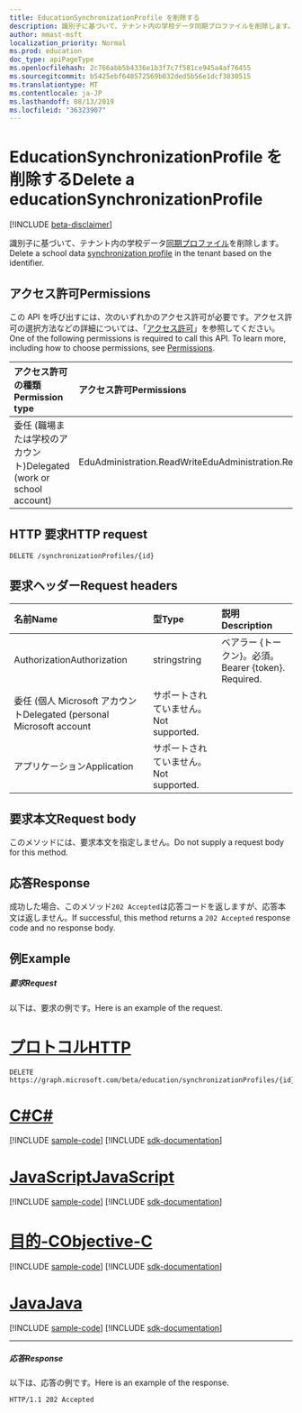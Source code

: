 ```yaml
---
title: EducationSynchronizationProfile を削除する
description: 識別子に基づいて、テナント内の学校データ同期プロファイルを削除します。
author: mmast-msft
localization_priority: Normal
ms.prod: education
doc_type: apiPageType
ms.openlocfilehash: 2c766abb5b4336e1b3f7c7f581ce945a4af76455
ms.sourcegitcommit: b5425ebf648572569b032ded5b56e1dcf3830515
ms.translationtype: MT
ms.contentlocale: ja-JP
ms.lasthandoff: 08/13/2019
ms.locfileid: "36323907"
---
```

# <a name="delete-a-educationsynchronizationprofile"></a><span data-ttu-id="5e50b-103">EducationSynchronizationProfile を削除する</span><span class="sxs-lookup"><span data-stu-id="5e50b-103">Delete a educationSynchronizationProfile</span></span>

[!INCLUDE [beta-disclaimer](../../includes/beta-disclaimer.md)]

<span data-ttu-id="5e50b-104">識別子に基づいて、テナント内の学校データ[同期プロファイル](../resources/educationsynchronizationprofile.md)を削除します。</span><span class="sxs-lookup"><span data-stu-id="5e50b-104">Delete a school data [synchronization profile](../resources/educationsynchronizationprofile.md) in the tenant based on the identifier.</span></span>

## <a name="permissions"></a><span data-ttu-id="5e50b-105">アクセス許可</span><span class="sxs-lookup"><span data-stu-id="5e50b-105">Permissions</span></span>
<span data-ttu-id="5e50b-p101">この API を呼び出すには、次のいずれかのアクセス許可が必要です。アクセス許可の選択方法などの詳細については、「[アクセス許可](/graph/permissions-reference)」を参照してください。</span><span class="sxs-lookup"><span data-stu-id="5e50b-p101">One of the following permissions is required to call this API. To learn more, including how to choose permissions, see [Permissions](/graph/permissions-reference).</span></span>

| <span data-ttu-id="5e50b-108">アクセス許可の種類</span><span class="sxs-lookup"><span data-stu-id="5e50b-108">Permission type</span></span> | <span data-ttu-id="5e50b-109">アクセス許可</span><span class="sxs-lookup"><span data-stu-id="5e50b-109">Permissions</span></span> |
|:-----------|:----------|
| <span data-ttu-id="5e50b-110">委任 (職場または学校のアカウント)</span><span class="sxs-lookup"><span data-stu-id="5e50b-110">Delegated (work or school account)</span></span> | <span data-ttu-id="5e50b-111">EduAdministration.ReadWrite</span><span class="sxs-lookup"><span data-stu-id="5e50b-111">EduAdministration.ReadWrite</span></span> |

## <a name="http-request"></a><span data-ttu-id="5e50b-112">HTTP 要求</span><span class="sxs-lookup"><span data-stu-id="5e50b-112">HTTP request</span></span>
<!-- { "blockType": "ignored" } -->
```http
DELETE /synchronizationProfiles/{id}
```

## <a name="request-headers"></a><span data-ttu-id="5e50b-113">要求ヘッダー</span><span class="sxs-lookup"><span data-stu-id="5e50b-113">Request headers</span></span>
| <span data-ttu-id="5e50b-114">名前</span><span class="sxs-lookup"><span data-stu-id="5e50b-114">Name</span></span>       | <span data-ttu-id="5e50b-115">型</span><span class="sxs-lookup"><span data-stu-id="5e50b-115">Type</span></span> | <span data-ttu-id="5e50b-116">説明</span><span class="sxs-lookup"><span data-stu-id="5e50b-116">Description</span></span>|
|:-----------|:------|:----------|
| <span data-ttu-id="5e50b-117">Authorization</span><span class="sxs-lookup"><span data-stu-id="5e50b-117">Authorization</span></span>  | <span data-ttu-id="5e50b-118">string</span><span class="sxs-lookup"><span data-stu-id="5e50b-118">string</span></span>  | <span data-ttu-id="5e50b-p102">ベアラー {トークン}。必須。</span><span class="sxs-lookup"><span data-stu-id="5e50b-p102">Bearer {token}. Required.</span></span>  |
|<span data-ttu-id="5e50b-121">委任 (個人 Microsoft アカウント</span><span class="sxs-lookup"><span data-stu-id="5e50b-121">Delegated (personal Microsoft account</span></span>|<span data-ttu-id="5e50b-122">サポートされていません。</span><span class="sxs-lookup"><span data-stu-id="5e50b-122">Not supported.</span></span>|
|<span data-ttu-id="5e50b-123">アプリケーション</span><span class="sxs-lookup"><span data-stu-id="5e50b-123">Application</span></span>|<span data-ttu-id="5e50b-124">サポートされていません。</span><span class="sxs-lookup"><span data-stu-id="5e50b-124">Not supported.</span></span>|

## <a name="request-body"></a><span data-ttu-id="5e50b-125">要求本文</span><span class="sxs-lookup"><span data-stu-id="5e50b-125">Request body</span></span>
<span data-ttu-id="5e50b-126">このメソッドには、要求本文を指定しません。</span><span class="sxs-lookup"><span data-stu-id="5e50b-126">Do not supply a request body for this method.</span></span>
## <a name="response"></a><span data-ttu-id="5e50b-127">応答</span><span class="sxs-lookup"><span data-stu-id="5e50b-127">Response</span></span>
<span data-ttu-id="5e50b-128">成功した場合、このメソッド`202 Accepted`は応答コードを返しますが、応答本文は返しません。</span><span class="sxs-lookup"><span data-stu-id="5e50b-128">If successful, this method returns a `202 Accepted` response code and no response body.</span></span>

## <a name="example"></a><span data-ttu-id="5e50b-129">例</span><span class="sxs-lookup"><span data-stu-id="5e50b-129">Example</span></span>
##### <a name="request"></a><span data-ttu-id="5e50b-130">要求</span><span class="sxs-lookup"><span data-stu-id="5e50b-130">Request</span></span>
<span data-ttu-id="5e50b-131">以下は、要求の例です。</span><span class="sxs-lookup"><span data-stu-id="5e50b-131">Here is an example of the request.</span></span>

# <a name="httptabhttp"></a>[<span data-ttu-id="5e50b-132">プロトコル</span><span class="sxs-lookup"><span data-stu-id="5e50b-132">HTTP</span></span>](#tab/http)
<!-- {
  "blockType": "request",
  "name": "get_synchronizationProfile"
}-->
```http
DELETE https://graph.microsoft.com/beta/education/synchronizationProfiles/{id}
```
# <a name="ctabcsharp"></a>[<span data-ttu-id="5e50b-133">C#</span><span class="sxs-lookup"><span data-stu-id="5e50b-133">C#</span></span>](#tab/csharp)
[!INCLUDE [sample-code](../includes/snippets/csharp/get-synchronizationprofile-csharp-snippets.md)]
[!INCLUDE [sdk-documentation](../includes/snippets/snippets-sdk-documentation-link.md)]

# <a name="javascripttabjavascript"></a>[<span data-ttu-id="5e50b-134">JavaScript</span><span class="sxs-lookup"><span data-stu-id="5e50b-134">JavaScript</span></span>](#tab/javascript)
[!INCLUDE [sample-code](../includes/snippets/javascript/get-synchronizationprofile-javascript-snippets.md)]
[!INCLUDE [sdk-documentation](../includes/snippets/snippets-sdk-documentation-link.md)]

# <a name="objective-ctabobjc"></a>[<span data-ttu-id="5e50b-135">目的-C</span><span class="sxs-lookup"><span data-stu-id="5e50b-135">Objective-C</span></span>](#tab/objc)
[!INCLUDE [sample-code](../includes/snippets/objc/get-synchronizationprofile-objc-snippets.md)]
[!INCLUDE [sdk-documentation](../includes/snippets/snippets-sdk-documentation-link.md)]

# <a name="javatabjava"></a>[<span data-ttu-id="5e50b-136">Java</span><span class="sxs-lookup"><span data-stu-id="5e50b-136">Java</span></span>](#tab/java)
[!INCLUDE [sample-code](../includes/snippets/java/get-synchronizationprofile-java-snippets.md)]
[!INCLUDE [sdk-documentation](../includes/snippets/snippets-sdk-documentation-link.md)]

---


##### <a name="response"></a><span data-ttu-id="5e50b-137">応答</span><span class="sxs-lookup"><span data-stu-id="5e50b-137">Response</span></span>
<span data-ttu-id="5e50b-138">以下は、応答の例です。</span><span class="sxs-lookup"><span data-stu-id="5e50b-138">Here is an example of the response.</span></span>
<!-- {
  "blockType": "response",
  "truncated": true
} -->
```http
HTTP/1.1 202 Accepted
```
<!-- uuid: 8fcb5dbc-d5aa-4681-8e31-b001d5168d79 
2015-10-25 14:57:30 UTC -->
<!-- {
  "type": "#page.annotation",
  "description": "Example",
  "keywords": "",
  "section": "documentation",
  "tocPath": "",
  "suppressions": [
  ]
}-->
